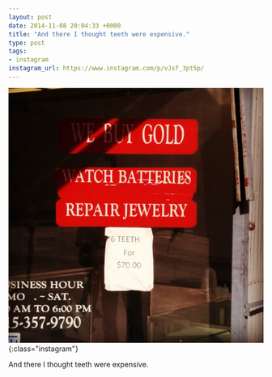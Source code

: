 ```yaml
---
layout: post
date: 2014-11-08 20:04:33 +0000
title: "And there I thought teeth were expensive."
type: post
tags:
- instagram
instagram_url: https://www.instagram.com/p/vJsf_3pt5p/
---
```


![Instagram - vJsf_3pt5p](/img/vJsf_3pt5p.jpg){:class="instagram"}

And there I thought teeth were expensive.
